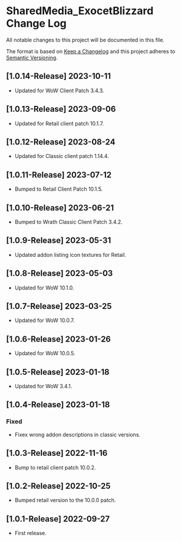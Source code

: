 # SharedMedia_ExocetBlizzard Change Log
All notable changes to this project will be documented in this file.

The format is based on [Keep a Changelog](http://keepachangelog.com/)
and this project adheres to [Semantic Versioning](http://semver.org/).

## [1.0.14-Release] 2023-10-11
- Updated for WoW Client Patch 3.4.3.

## [1.0.13-Release] 2023-09-06
- Updated for Retail client patch 10.1.7.

## [1.0.12-Release] 2023-08-24
- Updated for Classic client patch 1.14.4.

## [1.0.11-Release] 2023-07-12
- Bumped to Retail Client Patch 10.1.5.

## [1.0.10-Release] 2023-06-21
- Bumped to Wrath Classic Client Patch 3.4.2.

## [1.0.9-Release] 2023-05-31
- Updated addon listing icon textures for Retail.

## [1.0.8-Release] 2023-05-03
- Updated for WoW 10.1.0.

## [1.0.7-Release] 2023-03-25
- Updated for WoW 10.0.7.

## [1.0.6-Release] 2023-01-26
- Updated for WoW 10.0.5.

## [1.0.5-Release] 2023-01-18
- Updated for WoW 3.4.1.

## [1.0.4-Release] 2023-01-18
### Fixed
- Fixex wrong addon descriptions in classic versions.

## [1.0.3-Release] 2022-11-16
- Bump to retail client patch 10.0.2.

## [1.0.2-Release] 2022-10-25
- Bumped retail version to the 10.0.0 patch.

## [1.0.1-Release] 2022-09-27
- First release.
